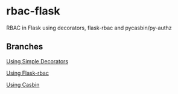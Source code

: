 # rbac-flask
RBAC in Flask using decorators, flask-rbac and pycasbin/py-authz

## Branches
[Using Simple Decorators](https://github.com/daobeng/rbac-flask/tree/wrapper)

[Using Flask-rbac](https://github.com/daobeng/rbac-flask/tree/flask-rabc)

[Using Casbin](https://github.com/daobeng/rbac-flask/tree/flask-casbin)
